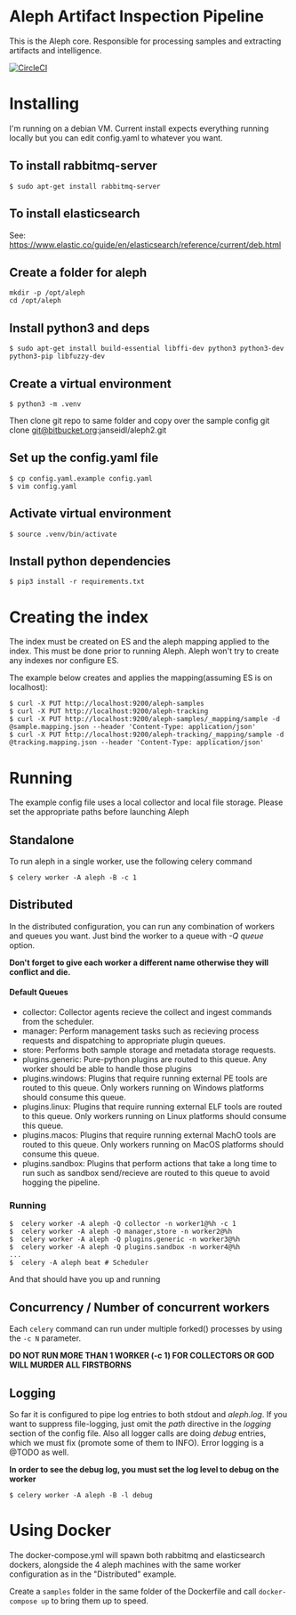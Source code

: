 # Aleph Artifact Inspection Pipeline
This is the Aleph core. Responsible for processing samples and extracting artifacts and intelligence.

[![CircleCI](https://circleci.com/bb/janseidl/aleph2/tree/master.svg?style=svg&circle-token=2adb3b96d890b4a256555e3bb5b8552e5efac0cc)](https://circleci.com/bb/janseidl/aleph2/tree/master)

# Installing
I'm running on a debian VM. Current install expects everything running locally but you can edit config.yaml to whatever you want.

## To install rabbitmq-server

    $ sudo apt-get install rabbitmq-server

## To install elasticsearch    
See: https://www.elastic.co/guide/en/elasticsearch/reference/current/deb.html

## Create a folder for aleph
    mkdir -p /opt/aleph
    cd /opt/aleph

## Install python3 and deps
    $ sudo apt-get install build-essential libffi-dev python3 python3-dev python3-pip libfuzzy-dev

## Create a virtual environment
    $ python3 -m .venv

Then clone git repo to same folder and copy over the sample config
    git clone git@bitbucket.org:janseidl/aleph2.git

## Set up the config.yaml file
    $ cp config.yaml.example config.yaml
    $ vim config.yaml

## Activate virtual environment
    $ source .venv/bin/activate

## Install python dependencies
    $ pip3 install -r requirements.txt

# Creating the index
The index must be created on ES and the aleph mapping applied to the index. This must be done prior to running Aleph. Aleph won't try to create any indexes nor configure ES.

The example below creates and applies the mapping(assuming ES is on localhost):

    $ curl -X PUT http://localhost:9200/aleph-samples
    $ curl -X PUT http://localhost:9200/aleph-tracking
    $ curl -X PUT http://localhost:9200/aleph-samples/_mapping/sample -d @sample.mapping.json --header 'Content-Type: application/json'
    $ curl -X PUT http://localhost:9200/aleph-tracking/_mapping/sample -d @tracking.mapping.json --header 'Content-Type: application/json'

# Running
The example config file uses a local collector and local file storage. Please set the appropriate paths before launching Aleph

## Standalone
To run aleph in a single worker, use the following celery command

    $ celery worker -A aleph -B -c 1
    
## Distributed
In the distributed configuration, you can run any combination of workers and queues you want. Just bind the worker to a queue with _-Q queue_ option. 

**Don't forget to give each worker a different name otherwise they will conflict and die.**

#### Default Queues
- collector: Collector agents recieve the collect and ingest commands from the scheduler.
- manager: Perform management tasks such as recieving process requests and dispatching to appropriate plugin queues.
- store: Performs both sample storage and metadata storage requests.
- plugins.generic: Pure-python plugins are routed to this queue. Any worker should be able to handle those plugins 
- plugins.windows: Plugins that require running external PE tools are routed to this queue. Only workers running on Windows platforms should consume this queue.
- plugins.linux: Plugins that require running external ELF tools are routed to this queue. Only workers running on Linux platforms should consume this queue.
- plugins.macos: Plugins that require running external MachO tools are routed to this queue. Only workers running on MacOS platforms should consume this queue.
- plugins.sandbox: Plugins that perform actions that take a long time to run such as sandbox send/recieve are routed to this queue to avoid hogging the pipeline.

### Running

    $  celery worker -A aleph -Q collector -n worker1@%h -c 1
    $  celery worker -A aleph -Q manager,store -n worker2@%h
    $  celery worker -A aleph -Q plugins.generic -n worker3@%h  
    $  celery worker -A aleph -Q plugins.sandbox -n worker4@%h  
    ...
    $  celery -A aleph beat # Scheduler

And that should have you up and running

## Concurrency / Number of concurrent workers

Each `celery` command can run under multiple forked() processes by using the `-c N` parameter.

**DO NOT RUN MORE THAN 1 WORKER (-c 1) FOR COLLECTORS OR GOD WILL MURDER ALL FIRSTBORNS**

## Logging
So far it is configured to pipe log entries to both stdout and *aleph.log*. If you want to suppress file-logging, just omit the *path* directive in the *logging* section of the config file. Also all logger calls are doing *debug* entries, which we must fix (promote some of them to INFO). Error logging is a @TODO as well.

**In order to see the debug log, you must set the log level to debug on the worker**

    $ celery worker -A aleph -B -l debug

# Using Docker

The docker-compose.yml will spawn both rabbitmq and elasticsearch dockers, alongside the 4 aleph machines with the same worker configuration as in the "Distributed" example.

Create a `samples` folder in the same folder of the Dockerfile and call `docker-compose up` to bring them up to speed.

